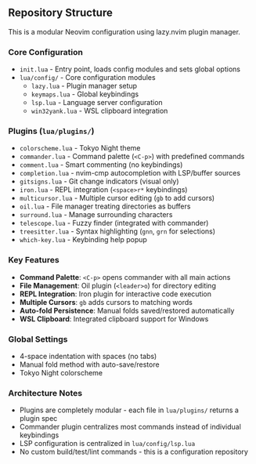 ## Repository Structure

This is a modular Neovim configuration using lazy.nvim plugin manager.

### Core Configuration
- `init.lua` - Entry point, loads config modules and sets global options
- `lua/config/` - Core configuration modules
  - `lazy.lua` - Plugin manager setup
  - `keymaps.lua` - Global keybindings
  - `lsp.lua` - Language server configuration
  - `win32yank.lua` - WSL clipboard integration

### Plugins (`lua/plugins/`)
- `colorscheme.lua` - Tokyo Night theme
- `commander.lua` - Command palette (`<C-p>`) with predefined commands
- `comment.lua` - Smart commenting (no keybindings)
- `completion.lua` - nvim-cmp autocompletion with LSP/buffer sources
- `gitsigns.lua` - Git change indicators (visual only)
- `iron.lua` - REPL integration (`<space>r*` keybindings)
- `multicursor.lua` - Multiple cursor editing (`gb` to add cursors)
- `oil.lua` - File manager treating directories as buffers
- `surround.lua` - Manage surrounding characters
- `telescope.lua` - Fuzzy finder (integrated with commander)
- `treesitter.lua` - Syntax highlighting (`gnn`, `grn` for selections)
- `which-key.lua` - Keybinding help popup

### Key Features
- **Command Palette**: `<C-p>` opens commander with all main actions
- **File Management**: Oil plugin (`<leader>o`) for directory editing
- **REPL Integration**: Iron plugin for interactive code execution
- **Multiple Cursors**: `gb` adds cursors to matching words
- **Auto-fold Persistence**: Manual folds saved/restored automatically
- **WSL Clipboard**: Integrated clipboard support for Windows

### Global Settings
- 4-space indentation with spaces (no tabs)
- Manual fold method with auto-save/restore
- Tokyo Night colorscheme

### Architecture Notes
- Plugins are completely modular - each file in `lua/plugins/` returns a plugin spec
- Commander plugin centralizes most commands instead of individual keybindings
- LSP configuration is centralized in `lua/config/lsp.lua`
- No custom build/test/lint commands - this is a configuration repository
